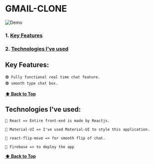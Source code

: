 # GMAIL-CLONE

![Demo](https://user-images.githubusercontent.com/46050946/122208292-bf181000-cec0-11eb-936c-91b229eba259.png)

### 1. [Key Features](#key-features) 
### 2. [Technologies I've used](#technologies-ive-used)
 

## Key Features:

    🟢 Fully functional real time chat feature.
    🟢 smooth type chat box.

  **[⬆ Back to Top](#gmail-clone)**

## Technologies I've used:

    🔷 React => Entire front-end is made by Reactjs.

    🔷 Material-UI => I've used Material-UI to style this application.

    🔷 react-flip-move => for smooth flip of chat.

    🔷 Firebase => to deploy the app

    
  **[⬆ Back to Top](#gmail-clone)**

